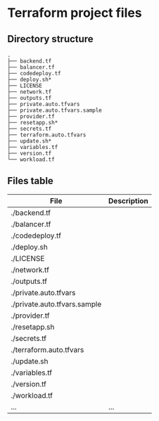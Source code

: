 # Terraform project files

## Directory structure
```
.
├── backend.tf
├── balancer.tf
├── codedeploy.tf
├── deploy.sh*
├── LICENSE
├── network.tf
├── outputs.tf
├── private.auto.tfvars
├── private.auto.tfvars.sample
├── provider.tf
├── resetapp.sh*
├── secrets.tf
├── terraform.auto.tfvars
├── update.sh*
├── variables.tf
├── version.tf
└── workload.tf
```

## Files table

| File | Description |
| --- | --- |
| ./backend.tf | | 
| ./balancer.tf | | 
| ./codedeploy.tf | | 
| ./deploy.sh | | 
| ./LICENSE | | 
| ./network.tf | | 
| ./outputs.tf | | 
| ./private.auto.tfvars | | 
| ./private.auto.tfvars.sample | | 
| ./provider.tf | | 
| ./resetapp.sh | | 
| ./secrets.tf | | 
| ./terraform.auto.tfvars | | 
| ./update.sh | | 
| ./variables.tf | | 
| ./version.tf | | 
| ./workload.tf | | 
| ... | ... |

